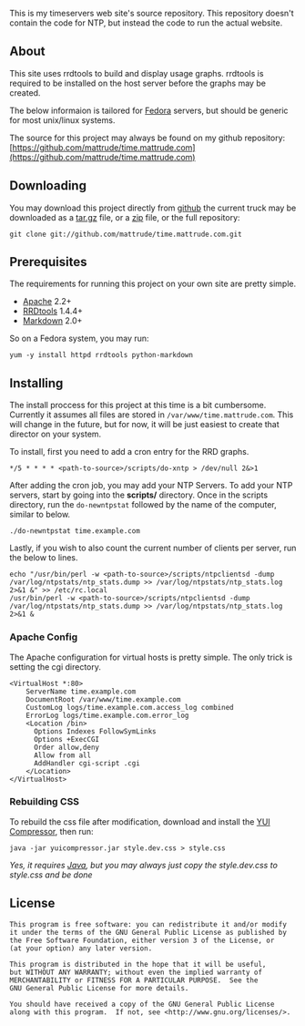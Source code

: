 This is my timeservers web site's source repository.  This repository doesn't contain the code for NTP, but instead the code to run the actual website.

## About ##

This site uses rrdtools to build and display usage graphs.  rrdtools is required to be installed on the host server before the graphs may be created.

The below informaion is tailored for [Fedora](http://fedoraproject.org/) servers, but should be generic for most unix/linux systems.

The source for this project may always be found on my github repository: [https://github.com/mattrude/time.mattrude.com](https://github.com/mattrude/time.mattrude.com)

## Downloading ##

You may download this project directly from [github](https://github.com/mattrude/time.mattrude.com) the current truck may be downloaded as a [tar.gz](https://github.com/mattrude/time.mattrude.com/tarball/master) file, or a [zip](https://github.com/mattrude/time.mattrude.com/zipball/master) file, or the full repository:

    git clone git://github.com/mattrude/time.mattrude.com.git

## Prerequisites ##
The requirements for running this project on your own site are pretty simple.

* [Apache](http://www.apache.org/) 2.2+
* [RRDtools](http://oss.oetiker.ch/rrdtool/doc/index.en.html) 1.4.4+
* [Markdown](http://daringfireball.net/projects/markdown/) 2.0+

So on a Fedora system, you may run:

    yum -y install httpd rrdtools python-markdown

## Installing ##

The install proccess for this project at this time is a bit cumbersome.  Currently it assumes all files are stored in `/var/www/time.mattrude.com`.  This will change in the future, but for now, it will be just easiest to create that director on your system.

To install, first you need to add a cron entry for the RRD graphs.

    */5 * * * * <path-to-source>/scripts/do-xntp > /dev/null 2&>1

After adding the cron job, you may add your NTP Servers. To add your NTP servers, start by going into the **scripts/** directory.  Once in the scripts directory, run the `do-newntpstat` followed by the name of the computer, similar to below.

    ./do-newntpstat time.example.com

Lastly, if you wish to also count the current number of clients per server, run the below to lines.

    echo "/usr/bin/perl -w <path-to-source>/scripts/ntpclientsd -dump /var/log/ntpstats/ntp_stats.dump >> /var/log/ntpstats/ntp_stats.log 2>&1 &" >> /etc/rc.local
    /usr/bin/perl -w <path-to-source>/scripts/ntpclientsd -dump /var/log/ntpstats/ntp_stats.dump >> /var/log/ntpstats/ntp_stats.log 2>&1 &

### Apache Config ###

The Apache configuration for virtual hosts is pretty simple. The only trick is setting the cgi directory.

    <VirtualHost *:80>
        ServerName time.example.com
        DocumentRoot /var/www/time.example.com
        CustomLog logs/time.example.com.access_log combined
        ErrorLog logs/time.example.com.error_log
        <Location /bin>
          Options Indexes FollowSymLinks
          Options +ExecCGI
          Order allow,deny
          Allow from all
          AddHandler cgi-script .cgi
        </Location>
    </VirtualHost>

### Rebuilding CSS ###

To rebuild the css file after modification, download and install the [YUI Compressor](https://github.com/yui/yuicompressor), then run:

    java -jar yuicompressor.jar style.dev.css > style.css

*Yes, it requires [Java](http://java.com), but you may always just copy the style.dev.css to style.css and be done*
## License ##

    This program is free software: you can redistribute it and/or modify
    it under the terms of the GNU General Public License as published by
    the Free Software Foundation, either version 3 of the License, or
    (at your option) any later version.
    
    This program is distributed in the hope that it will be useful,
    but WITHOUT ANY WARRANTY; without even the implied warranty of
    MERCHANTABILITY or FITNESS FOR A PARTICULAR PURPOSE.  See the
    GNU General Public License for more details.

    You should have received a copy of the GNU General Public License
    along with this program.  If not, see <http://www.gnu.org/licenses/>.
